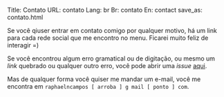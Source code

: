 Title: Contato
URL: contato
Lang: br
Br: contato
En: contact
save_as: contato.html

Se você qiuser entrar em contato comigo por qualquer motivo, há um link para cada rede social que me encontro no menu. Ficarei muito feliz de interagir =)

Se você encontrou algum erro gramatical ou de digitação, ou mesmo um *link* quebrado ou qualquer outro erro, você pode abrir uma *issue* [aqui](https://github.com/raphaelncampos/personal-blog/issues).

Mas de qualquer forma você quiser me mandar um e-mail, você me encontra em `raphaelncampos [ arroba ] g mail [ ponto ] com`.